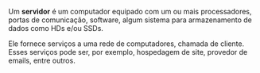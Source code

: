 Um **servidor** é um computador equipado com um ou mais processadores, portas de comunicação, software, algum sistema para armazenamento de dados como HDs e/ou SSDs.

Ele fornece serviços a uma rede de computadores, chamada de cliente. Esses serviços pode ser, por exemplo, hospedagem de site, provedor de emails, entre outros.
